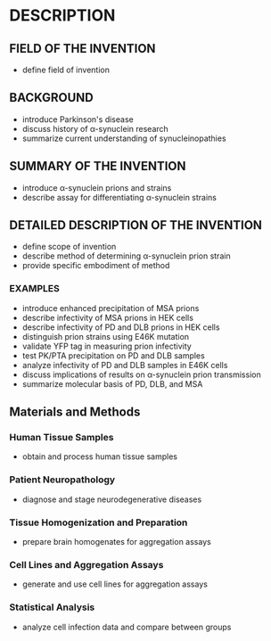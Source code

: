 # DESCRIPTION

## FIELD OF THE INVENTION

- define field of invention

## BACKGROUND

- introduce Parkinson's disease
- discuss history of α-synuclein research
- summarize current understanding of synucleinopathies

## SUMMARY OF THE INVENTION

- introduce α-synuclein prions and strains
- describe assay for differentiating α-synuclein strains

## DETAILED DESCRIPTION OF THE INVENTION

- define scope of invention
- describe method of determining α-synuclein prion strain
- provide specific embodiment of method

### EXAMPLES

- introduce enhanced precipitation of MSA prions
- describe infectivity of MSA prions in HEK cells
- describe infectivity of PD and DLB prions in HEK cells
- distinguish prion strains using E46K mutation
- validate YFP tag in measuring prion infectivity
- test PK/PTA precipitation on PD and DLB samples
- analyze infectivity of PD and DLB samples in E46K cells
- discuss implications of results on α-synuclein prion transmission
- summarize molecular basis of PD, DLB, and MSA

## Materials and Methods

### Human Tissue Samples

- obtain and process human tissue samples

### Patient Neuropathology

- diagnose and stage neurodegenerative diseases

### Tissue Homogenization and Preparation

- prepare brain homogenates for aggregation assays

### Cell Lines and Aggregation Assays

- generate and use cell lines for aggregation assays

### Statistical Analysis

- analyze cell infection data and compare between groups

